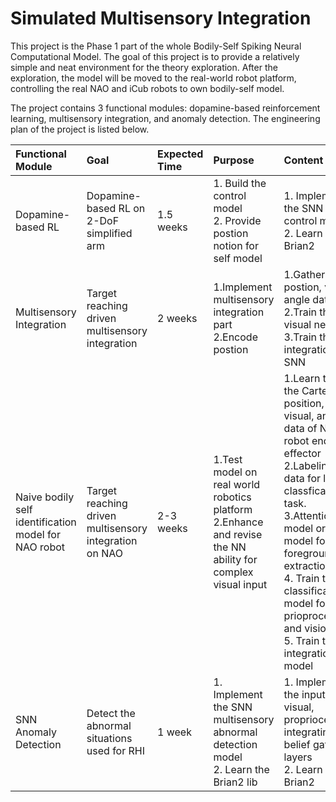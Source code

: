 # Simulated Multisensory Integration
This project is the Phase 1 part of the whole Bodily-Self Spiking Neural Computational Model. The goal of this project is to provide a relatively simple and neat environment for the theory exploration. After the exploration, the model will be moved to the real-world robot platform, controlling the real NAO and iCub robots to own bodily-self model.
  
The project contains 3 functional modules: dopamine-based reinforcement learning, multisensory integration, and anomaly detection. The engineering plan of the project is listed below. 

| Functional Module | Goal | Expected Time | Purpose | Content | Output|
| :----| :---- | :---- |:----| :---- |:----|
| Dopamine-based RL | Dopamine-based RL on 2-DoF simplified arm | 1.5 weeks | 1. Build the control model<br> 2. Provide postion notion for self model | 1. Implement the SNN control model <br>2. Learn Brian2 | 1.Prioproception layer<br>2. Motor layer <br>3. Position coding for vision  |
| Multisensory Integration | Target reaching driven multisensory integration | 2 weeks | 1.Implement multisensory integration part<br> 2.Encode postion | 1.Gather the postion, visual, angle data <br>2.Train the visual network. <br>3.Train the integration SNN| 1.Position encoding layer<br> 2.Multisensory integration layer  |
| Naive bodily self identification model for NAO robot | Target reaching driven multisensory integration on NAO | 2-3 weeks | 1.Test model on real world robotics platform<br> 2.Enhance and revise the NN ability for complex visual input | 1.Learn to get the Cartesian position, visual, angle data of NAO robot end effector<br>2.Labeling the data for later classfication task.<br>3.Attention model or CNN model for foreground extraction<br> 4. Train the classification model for prioproception and vision<br> 5. Train the integration model| 1.A real world self identification model for NAO robot |
| SNN Anomaly Detection | Detect the abnormal situations used for RHI | 1 week | 1. Implement the SNN multisensory abnormal detection model<br> 2. Learn the Brian2 lib| 1. Implement the inputs, visual, proprioceptive, integrating, belief gate layers <br>2. Learn Brian2 | 1.SNN anomaly detection model |
